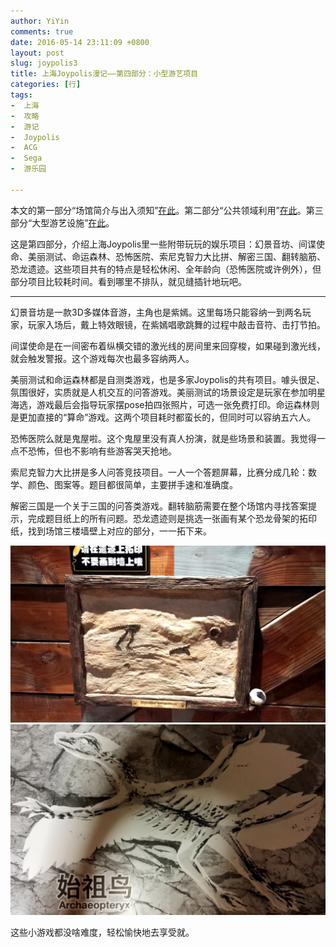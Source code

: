 ```yaml
---
author: YiYin
comments: true
date: 2016-05-14 23:11:09 +0800
layout: post
slug: joypolis3
title: 上海Joypolis漫记——第四部分：小型游艺项目
categories: [行]
tags:
-  上海
-  攻略
-  游记
-  Joypolis
-  ACG
-  Sega
-  游乐园

---
```


本文的第一部分“场馆简介与出入须知”<a href="http://whyhow.github.io/2016/05/12/joypolis1.html">在此</a>。第二部分“公共领域利用”<a href="http://whyhow.github.io/2016/05/13/joypolis2.html">在此</a>。第三部分“大型游艺设施”<a href="http://whyhow.github.io/2016/05/14/joypolis3.html">在此</a>。

这是第四部分，介绍上海Joypolis里一些附带玩玩的娱乐项目：幻景音坊、间谍使命、美丽测试、命运森林、恐怖医院、索尼克智力大比拼、解密三国、翻转脑筋、恐龙遗迹。这些项目共有的特点是轻松休闲、全年龄向（恐怖医院或许例外），但部分项目比较耗时间。看到哪里不排队，就见缝插针地玩吧。
<hr>

幻景音坊是一款3D多媒体音游，主角也是紫嫣。这里每场只能容纳一到两名玩家，玩家入场后，戴上特效眼镜，在紫嫣唱歌跳舞的过程中敲击音符、击打节拍。

间谍使命是在一间密布着纵横交错的激光线的房间里来回穿梭，如果碰到激光线，就会触发警报。这个游戏每次也最多容纳两人。

美丽测试和命运森林都是自测类游戏，也是多家Joypolis的共有项目。噱头很足、氛围很好，实质就是人机交互的问答游戏。美丽测试的场景设定是玩家在参加明星海选，游戏最后会指导玩家摆pose拍四张照片，可选一张免费打印。命运森林则是更加直接的“算命”游戏。这两个项目耗时都蛮长的，但同时可以容纳五六人。

恐怖医院么就是鬼屋啦。这个鬼屋里没有真人扮演，就是些场景和装置。我觉得一点不恐怖，但也不影响有些游客哭天抢地。

索尼克智力大比拼是多人问答竞技项目。一人一个答题屏幕，比赛分成几轮：数学、颜色、图案等。题目都很简单，主要拼手速和准确度。

解密三国是一个关于三国的问答类游戏。翻转脑筋需要在整个场馆内寻找答案提示，完成题目纸上的所有问题。恐龙遗迹则是挑选一张画有某个恐龙骨架的拓印纸，找到场馆三楼墙壁上对应的部分，一一拓下来。


<img src="/public/images/sega/kl.jpg" alt="">

<img src="/public/images/sega/kl2.jpg" alt="">

这些小游戏都没啥难度，轻松愉快地去享受就。
